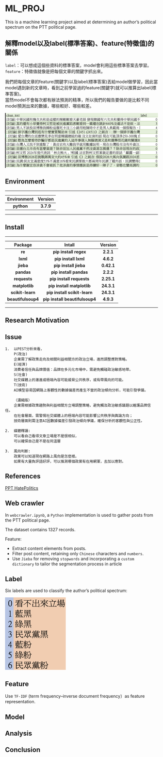 # ML_PROJ
This is a machine learning project aimed at determining an author’s political spectrum on the PTT political page.


## 解釋model以及label(標準答案)、feature(特徵值)的關係

`label`：可以想成這個些資料的標準答案，model會利用這些標準答案去學習。  
`feature`：特徵值就像是把每個文章的關鍵字抓出來。  

我們把每個文章的feature(關鍵字)以及label(標準答案)丟給model做學習，因此當model遇到新的文章時，看到之前學習過的feature(關鍵字)就可以推算出label(標準答案)。  
當然model不會每次都有辦法預測的精準，所以我們的報告要做的是比較不同model預測出來的數據，哪些較好、哪些較差。

<img src="/img/text.png" alt=" "  >



















## Environment
---
|**Environment**|**Version**|
|:----:|:--------:|
|**python**|**3.7.9**|
---
## Install
---
|**Package**|**Intall**|**Version**|
|:----:|:--------:|:--------:|
|**re**|**pip install regex**|**2.2.1**|
|**lxml**|**pip install lxml**|**4.6.2**|
|**jieba**|**pip install jieba**|**0.42.1**|
|**pandas**|**pip install pandas**|**2.2.2**|
|**requests**|**pip install requests**|**2.25.1**|
|**matplotlib**|**pip install matplotlib**|**24.3.1**|
|**scikit-learn**|**pip install scikit-learn**|**24.3.1**|
|**beautifulsoup4**|**pip install beautifulsoup4**|**4.9.3**|

---
## Research Motivation 


## Issue
```
1.  以PEST分析來看，
    P(政治)
    企業需了解政策走向及相關利益相關方的政治立場，進而調整應對策略。
    E(經濟)
    消費者信任與品牌價值：品牌在多元化市場中，需避免觸碰政治敏感地帶。
    S(社會)
    社交媒體上的激進或極端內容可能威脅公共秩序，或有帶風向的可能。
    T(技術)
    AI模型容易因網路上客觀性的數據偏差而產生不當的政治傾向分析，可能引發爭議。
  
    （濃縮版）
    企業需根據政策趨勢與利益相關方立場調整策略，避免觸及政治敏感議題以維護品牌信任。
    在社會層面，需警惕社交媒體上的極端內容可能影響公共秩序與輿論方向；
    技術層面則需注意AI因數據偏差引發政治傾向爭議，確保分析的客觀性與公正性。

2.  媒體釋讀:
    可以看自己看得文章立場是不是很相似，
    可以確保自己是不是在同溫層

3.  風向判斷:
    政黨可以知道現在網路上風向是怎麼樣。
    如果有大量負評語好評，可以推測哪個政黨有在用網軍，去加以應對。
```
## References
[PPT HatePolitics](https://www.ptt.cc/bbs/HatePolitics/index.html)	

## Web crawler
In `webcrawler.ipynb`, a `Python` implementation is used to gather posts from the PTT political page.

The dataset contains 1327 records.  

Feature:
- Extract content elements from posts.
- Filter post content, retaining only `Chinese` characters and `numbers`.
- Use `Jieba` for removing `stopwords`  and incorporating a `custom dictionary` to tailor the segmentation process in article
## Label
Six labels are used to classify the author’s political spectrum:

<img src="/img/label.png" alt=" "  width=200px height=240px/>


## Feature
Use `TF-IDF` (term frequency–inverse document frequency）as feature representation.


## Model


## Analysis

## Conclusion
